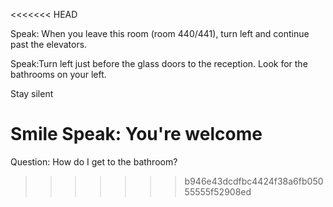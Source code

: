 
<<<<<<< HEAD




Speak: When you leave this room (room 440/441), turn left and continue past the elevators.



Speak:Turn left just before the glass doors to the reception. Look for the bathrooms on your left.



Stay silent


Smile 
Speak: You're welcome
=======
Question: How do I get to the bathroom?



>>>>>>> b946e43dcdfbc4424f38a6fb05055555f52908ed

